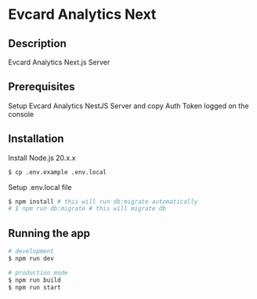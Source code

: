 # Evcard Analytics Next

## Description

Evcard Analytics Next.js Server

## Prerequisites

Setup Evcard Analytics NestJS Server and copy Auth Token logged on the console

## Installation

Install Node.js 20.x.x

```bash
$ cp .env.example .env.local
```

Setup .env.local file

```bash
$ npm install # this will run db:migrate automatically
# $ npm run db:migrate # this will migrate db
```

## Running the app

```bash
# development
$ npm run dev

# production mode
$ npm run build
$ npm run start
```
